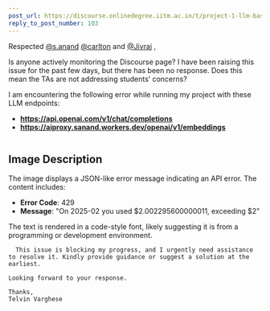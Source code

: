 ```yaml
---
post_url: https://discourse.onlinedegree.iitm.ac.in/t/project-1-llm-based-automation-agent-discussion-thread-tds-jan-2025/164277/105
reply_to_post_number: 103
---
```

Respected [@s.anand](/u/s.anand) [@carlton](/u/carlton) and [@Jivraj](/u/jivraj) ,

Is anyone actively monitoring the Discourse page? I have been raising this issue for the past few days, but there has been no response. Does this mean the TAs are not addressing students’ concerns?

I am encountering the following error while running my project with these LLM endpoints:

* **<https://api.openai.com/v1/chat/completions>**
* **<https://aiproxy.sanand.workers.dev/openai/v1/embeddings>**  
  ```markdown
## Image Description

The image displays a JSON-like error message indicating an API error. The content includes:

- **Error Code**: 429
- **Message**: "On 2025-02 you used $2.002295600000011, exceeding $2"
  
The text is rendered in a code-style font, likely suggesting it is from a programming or development environment.
```  
  This issue is blocking my progress, and I urgently need assistance to resolve it. Kindly provide guidance or suggest a solution at the earliest.

Looking forward to your response.

Thanks,  
Telvin Varghese